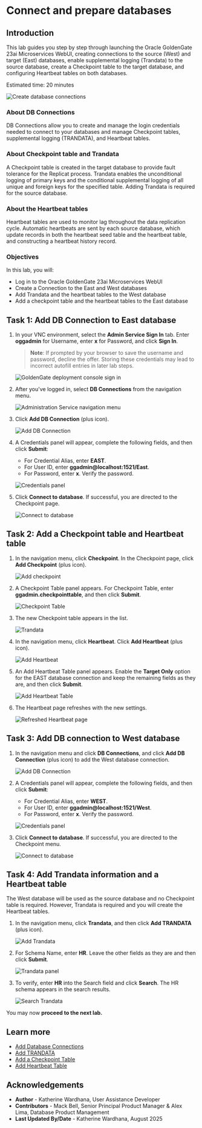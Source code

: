 # Connect and prepare databases
## Introduction

This lab guides you step by step through launching the Oracle GoldenGate 23ai Microservices WebUI, creating connections to the source (West) and target (East) databases, enable supplemental logging (Trandata) to the source database, create a Checkpoint table to the target database, and configuring Heartbeat tables on both databases.

Estimated time: 20 minutes

   ![Create database connections](./images/prepare-db.png " ")

### About DB Connections

DB Connections allow you to create and manage the login credentials needed to connect to your databases and manage Checkpoint tables, supplemental logging (TRANDATA), and Heartbeat tables.

### About Checkpoint table and Trandata

A Checkpoint table is created in the target database to provide fault tolerance for the Replicat process. Trandata enables the unconditional logging of primary keys and the conditional supplemental logging of all unique and foreign keys for the specified table. Adding Trandata is required for the source database.

### About the Heartbeat tables

Heartbeat tables are used to monitor lag throughout the data replication cycle. Automatic heartbeats are sent by each source database, which update records in both the heartbeat seed table and the heartbeat table, and constructing a heartbeat history record.

### Objectives

In this lab, you will:
* Log in to the Oracle GoldenGate 23ai Microservices WebUI
* Create a Connection to the East and West databases
* Add Trandata and the heartbeat tables to the West database
* Add a checkpoint table and the heartbeat tables to the East database

## Task 1: Add DB Connection to East database

1. In your VNC environment, select the **Admin Service Sign In** tab. Enter **oggadmin** for Username, enter **x** for Password, and click **Sign In**.

    > **Note**: If prompted by your browser to save the username and password, decline the offer. Storing these credentials may lead to incorrect autofill entries in later lab steps. 

    ![GoldenGate deployment console sign in](https://oracle-livelabs.github.io/goldengate/ggs-common/extract/images/02-02-oggadmin-23ai.png " ")

2. After you've logged in, select **DB Connections** from the navigation menu.

    ![Administration Service navigation menu](./images/01-02-add-db-connec.png " ")

3. Click **Add DB Connection** (plus icon).

    ![Add DB Connection](./images/01-03-add-db-connec.png " ")

4. A Credentials panel will appear, complete the following fields, and then click **Submit**:
    * For Credential Alias, enter **EAST**.
    * For User ID, enter **ggadmin@localhost:1521/East**. 
    * For Password, enter **x**. Verify the password. 

    ![Credentials panel](./images/01-04-credentials.png " ")

5. Click **Connect to database**. If successful, you are directed to the Checkpoint page. 

    ![Connect to database](./images/01-05-connect-to-db.png " ")

## Task 2: Add a Checkpoint table and Heartbeat table

1. In the navigation menu, click **Checkpoint**. In the Checkpoint page, click **Add Checkpoint** (plus icon).

    ![Add checkpoint](./images/02-01-add-checkpoint.png " ")

2. A Checkpoint Table panel appears. For Checkpoint Table, enter **ggadmin.checkpointtable**, and then click **Submit**.

    ![Checkpoint Table](./images/02-02-checkpoint-table.png " ")

3. The new Checkpoint table appears in the list.

    ![Trandata](./images/02-03-trandata.png " ")

4. In the navigation menu, click **Heartbeat**. Click **Add Heartbeat** (plus icon).

    ![Add Heartbeat](./images/02-04-add-heartbeat.png " ")

5. An Add Heartbeat Table panel appears. Enable the **Target Only** option for the EAST database connection and keep the remaining fields as they are, and then click **Submit**.

    ![Add Heartbeat Table](./images/02-05-add-heartbeat-table.png " ")

6. The Heartbeat page refreshes with the new settings.

    ![Refreshed Heartbeat page](./images/02-06-new-heartbeat.png " ")

## Task 3: Add DB connection to West database

1. In the navigation menu and click **DB Connections**, and click **Add DB Connection** (plus icon) to add the West database connection.

    ![Add DB Connection](./images/03-01-add-db-connec.png " ")

2. A Credentials panel will appear, complete the following fields, and then click **Submit**:
    * For Credential Alias, enter **WEST**.
    * For User ID, enter **ggadmin@localhost:1521/West**. 
    * For Password, enter **x**. Verify the password.

    ![Credentials panel](./images/03-02-credentials-west.png " ")

3. Click **Connect to database**. If successful, you are directed to the Checkpoint menu.

    ![Connect to database](./images/03-03-connect-db-west.png " ")

## Task 4: Add Trandata information and a Heartbeat table

The West database will be used as the source database and no Checkpoint table is required. However, Trandata is required and you will create the Heartbeat tables.

1. In the navigation menu, click **Trandata**, and then click **Add TRANDATA** (plus icon).

    ![Add Trandata](./images/04-01-add-trandata.png " ")

2. For Schema Name, enter **HR**.  Leave the other fields as they are and then click **Submit**.

    ![Trandata panel](./images/04-02-trandata.png " ")

3. To verify, enter **HR** into the Search field and click **Search**. The HR schema appears in the search results.

    ![Search Trandata](./images/04-03-search-trandata.png " ")

You may now **proceed to the next lab.**

## Learn more

* [Add Database Connections](https://docs.oracle.com/en/middleware/goldengate/core/23/coredoc/extract-add-and-alter-database-connections.html#GUID-45112AEE-19[…]3AE-18571BFA831B)
* [Add TRANDATA](https://docs.oracle.com/en/middleware/goldengate/core/23/coredoc/configure-ogg-adding-extract-and-replicat.html#GUID-5848749D-282E-4DA9-9D65-00C34ED5F3BF)
* [Add a Checkpoint Table](https://docs.oracle.com/en/middleware/goldengate/core/23/coredoc/configure-ogg-adding-extract-and-replicat.html#GUID-5640BC36-4AC0-4570-A7DA-DC7BBFBDC1EB)
* [Add Heartbeat Table](https://docs.oracle.com/en/middleware/goldengate/core/23/coredoc/configure-ogg-adding-extract-and-replicat.html#GUID-45112AEE-1909-42F4-A3AE-18571BFA831B)

## Acknowledgements
* **Author** - Katherine Wardhana, User Assistance Developer
* **Contributors** - Mack Bell, Senior Principal Product Manager & Alex Lima, Database Product Management
* **Last Updated By/Date** - Katherine Wardhana, August 2025